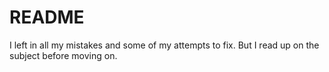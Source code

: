 # README #
I left in all my mistakes and some of my attempts to fix. But I read up on the subject before moving on.
